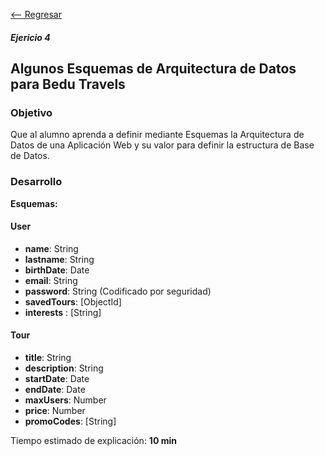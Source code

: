 [<-- Regresar](../)

##### Ejericio 4

## Algunos Esquemas de Arquitectura de Datos para Bedu Travels

### Objetivo

Que al alumno aprenda a definir mediante Esquemas la Arquitectura de Datos de una Aplicación Web y su valor para definir la estructura de Base de Datos.

### Desarrollo

**Esquemas:**

#### User

- **name**: String
- **lastname**: String
- **birthDate**: Date
- **email**: String
- **password**: String (Codificado por seguridad)
- **savedTours**: [ObjectId]
- **interests** : [String]

#### Tour

- **title**: String
- **description**: String
- **startDate**: Date
- **endDate**: Date
- **maxUsers**: Number
- **price**: Number
- **promoCodes**: [String]

Tiempo estimado de explicación: **10 min**